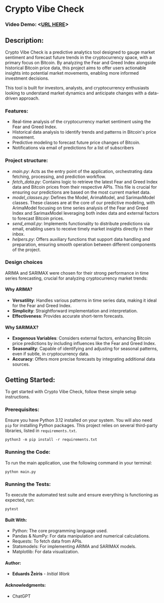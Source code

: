 # Crypto Vibe Check

### Video Demo:  <[URL HERE](https://www.youtube.com/watch?v=D0Iw-dUW0OA)>

## Description:
Crypto Vibe Check is a predictive analytics tool designed to gauge market sentiment and forecast future trends in the cryptocurrency space, with a primary focus on Bitcoin. By analyzing the Fear and Greed Index alongside historical Bitcoin price data, this project aims to offer users actionable insights into potential market movements, enabling more informed investment decisions.

This tool is built for investors, analysts, and cryptocurrency enthusiasts looking to understand market dynamics and anticipate changes with a data-driven approach.

### Features:
- Real-time analysis of the cryptocurrency market sentiment using the Fear and Greed Index.
- Historical data analysis to identify trends and patterns in Bitcoin's price movement.
- Predictive modeling to forecast future price changes of Bitcoin.
- Notifications via email of predictions for a list of subscribers

### Project structure:

- *main.py*: Acts as the entry point of the application, orchestrating data fetching, processing, and prediction workflow.
- *fetch_data.py*: Contains logic to retrieve the latest Fear and Greed Index data and Bitcoin prices from their respective APIs. This file is crucial for ensuring our predictions are based on the most current market data.
- *model_classes.py*: Defines the Model, ArimaModel, and SarimaxModel classes. These classes are at the core of our predictive modeling, with ArimaModel focusing on time series analysis of the Fear and Greed Index and SarimaxModel leveraging both index data and external factors to forecast Bitcoin prices.
- *send_email.py*: Implements functionality to distribute predictions via email, enabling users to receive timely market insights directly in their inbox.
- *helpers.py*: Offers auxiliary functions that support data handling and preparation, ensuring smooth operation between different components of the project.

### Design choices
 ARIMA and SARIMAX were chosen for their strong performance in time series forecasting, crucial for analyzing cryptocurrency market trends:

  #### Why ARIMA?
  - **Versatility**: Handles various patterns in time series data, making it ideal for the Fear and Greed Index.
  - **Simplicity**: Straightforward implementation and interpretation.
  - **Effectiveness**: Provides accurate short-term forecasts.
  #### Why SARIMAX?
  - **Exogenous Variables**: Considers external factors, enhancing Bitcoin price predictions by including influences like the Fear and Greed Index.
  - **Seasonality**: Capable of identifying and adjusting for seasonal patterns, even if subtle, in cryptocurrency data.
  - **Accuracy**: Offers more precise forecasts by integrating additional data sources.


## Getting Started:
To get started with Crypto Vibe Check, follow these simple setup instructions.

### Prerequisites:
Ensure you have Python 3.12 installed on your system. You will also need `pip` for installing Python packages. This project relies on several third-party libraries, listed in `requirements.txt`.

```python3 -m pip install -r requirements.txt```


### Running the Code:
To run the main application, use the following command in your terminal:

```python main.py```

### Running the Tests:
To execute the automated test suite and ensure everything is functioning as expected, run:

```pytest```

#### Built With:
- Python: The core programming language used.
- Pandas & NumPy: For data manipulation and numerical calculations.
- Requests: To fetch data from APIs.
- Statsmodels: For implementing ARIMA and SARIMAX models.
- Matplotlib: For data visualization.

#### Author:
- **Eduards Žeiris** - *Initial Work*


#### Acknowledgments:
- ChatGPT
